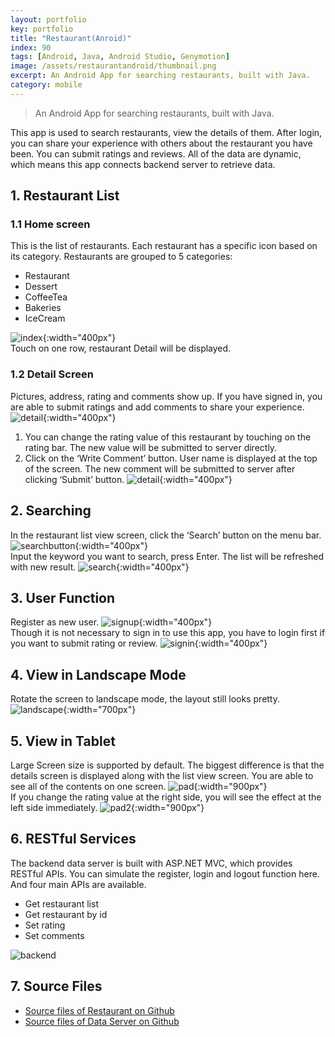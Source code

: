 ```yaml
---
layout: portfolio
key: portfolio
title: "Restaurant(Anroid)"
index: 90
tags: [Android, Java, Android Studio, Genymotion]
image: /assets/restaurantandroid/thumbnail.png
excerpt: An Android App for searching restaurants, built with Java.
category: mobile
---
```


> An Android App for searching restaurants, built with Java.

This app is used to search restaurants, view the details of them. After login, you can share your experience with others about the restaurant you have been. You can submit ratings and reviews. All of the data are dynamic, which means this app connects backend server to retrieve data.

## 1. Restaurant List
### 1.1 Home screen  
This is the list of restaurants. Each restaurant has a specific icon based on its category. Restaurants are grouped to 5 categories:
* Restaurant
* Dessert
* CoffeeTea
* Bakeries
* IceCream

![index](/assets/restaurantandroid/index.png){:width="400px"}  
Touch on one row, restaurant Detail will be displayed.
### 1.2 Detail Screen
Pictures, address, rating and comments show up. If you have signed in, you are able to submit ratings and add comments to share your experience.  
![detail](/assets/restaurantandroid/detail.png){:width="400px"}  
1) You can change the rating value of this restaurant by touching on the rating bar. The new value will be submitted to server directly.  
2) Click on the ‘Write Comment’ button. User name is displayed at the top of the screen. The new comment will be submitted to server after clicking ‘Submit’ button.
![detail](/assets/restaurantandroid/submitreview.png){:width="400px"}  

## 2. Searching
In the restaurant list view screen, click the ‘Search’ button on the menu bar.
![searchbutton](/assets/restaurantandroid/searchbutton.png){:width="400px"}  
Input the keyword you want to search, press Enter. The list will be refreshed with new result.
![search](/assets/restaurantandroid/search.png){:width="400px"}  

## 3. User Function
Register as new user.
![signup](/assets/restaurantandroid/signup.png){:width="400px"}  
Though it is not necessary to sign in to use this app, you have to login first if you want to submit rating or review.
![signin](/assets/restaurantandroid/signin.png){:width="400px"}  

## 4. View in Landscape Mode  
Rotate the screen to landscape mode, the layout still looks pretty.
![landscape](/assets/restaurantandroid/landscape.png){:width="700px"}  
## 5. View in Tablet
Large Screen size is supported by default. The biggest difference is that the details screen is displayed along with the list view screen. You are able to see all of the contents on one screen.
![pad](/assets/restaurantandroid/pad.png){:width="900px"}  
If you change the rating value at the right side, you will see the effect at the left side immediately.
![pad2](/assets/restaurantandroid/pad2.png){:width="900px"}  

## 6. RESTful Services
The backend data server is built with ASP.NET MVC, which provides RESTful APIs. You can simulate the register, login and logout function here. And four main APIs are available.
* Get restaurant list
* Get restaurant by id
* Set rating
* Set comments

![backend](/assets/restaurantandroid/backend.png)  
## 7. Source Files
* [Source files of Restaurant on Github](https://github.com/jojozhuang/Portfolio/tree/master/Restaurant/Android)
* [Source files of Data Server on Github](https://github.com/jojozhuang/Portfolio/tree/master/Restaurant/DataServer)
